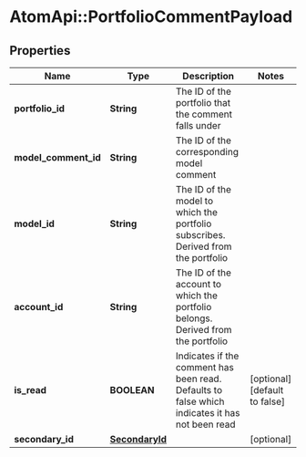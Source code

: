 # AtomApi::PortfolioCommentPayload

## Properties
Name | Type | Description | Notes
------------ | ------------- | ------------- | -------------
**portfolio_id** | **String** | The ID of the portfolio that the comment falls under | 
**model_comment_id** | **String** | The ID of the corresponding model comment | 
**model_id** | **String** | The ID of the model to which the portfolio subscribes. Derived from the portfolio | 
**account_id** | **String** | The ID of the account to which the portfolio belongs. Derived from the portfolio | 
**is_read** | **BOOLEAN** | Indicates if the comment has been read. Defaults to false which indicates it has not been read | [optional] [default to false]
**secondary_id** | [**SecondaryId**](SecondaryId.md) |  | [optional] 


